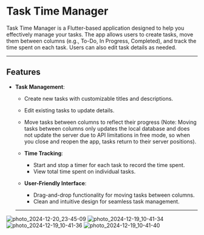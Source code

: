 # Task Time Manager

Task Time Manager is a Flutter-based application designed to help you effectively manage your tasks. The app allows users to create tasks, move them between columns (e.g., To-Do, In Progress, Completed), and track the time spent on each task. Users can also edit task details as needed.

---

## Features

- **Task Management**:
  - Create new tasks with customizable titles and descriptions.
  - Edit existing tasks to update details.
  - Move tasks between columns to reflect their progress (Note: Moving tasks between columns only updates the local database and does not update the server due to API limitations in free mode, so when you close and reopen the app, tasks return to their server positions).

  - **Time Tracking**:
    - Start and stop a timer for each task to record the time spent.
    - View total time spent on individual tasks.

  - **User-Friendly Interface**:
    - Drag-and-drop functionality for moving tasks between columns.
    - Clean and intuitive design for seamless task management.

  ---


![photo_2024-12-20_23-45-09](https://github.com/user-attachments/assets/82f68883-94ca-4cf7-865b-d85a0b8465b6)
![photo_2024-12-19_10-41-34](https://github.com/user-attachments/assets/aec6ddb3-7084-4a4f-834f-e44b388eaa75)
![photo_2024-12-19_10-41-36](https://github.com/user-attachments/assets/59ce35fa-2087-4b43-b773-afeb97e12b86)
![photo_2024-12-19_10-41-40](https://github.com/user-attachments/assets/64fde3e3-b53d-4b94-8f1a-d3bfb56b183e)
